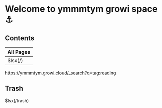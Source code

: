 # Welcome to ymmmtym growi space :anchor:

## Contents

| All Pages |
| --------- |
| $lsx(/)   |

https://ymmmtym.growi.cloud/_search?q=tag:reading

## Trash

$lsx(/trash)
